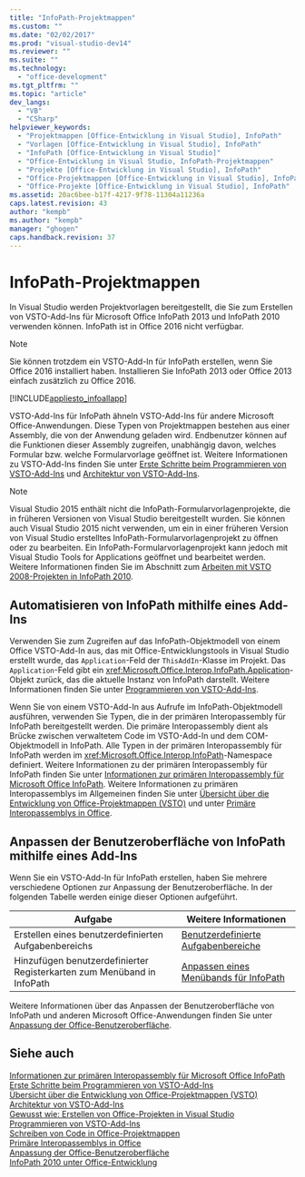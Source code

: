 ```yaml
---
title: "InfoPath-Projektmappen"
ms.custom: ""
ms.date: "02/02/2017"
ms.prod: "visual-studio-dev14"
ms.reviewer: ""
ms.suite: ""
ms.technology: 
  - "office-development"
ms.tgt_pltfrm: ""
ms.topic: "article"
dev_langs: 
  - "VB"
  - "CSharp"
helpviewer_keywords: 
  - "Projektmappen [Office-Entwicklung in Visual Studio], InfoPath"
  - "Vorlagen [Office-Entwicklung in Visual Studio], InfoPath"
  - "InfoPath [Office-Entwicklung in Visual Studio]"
  - "Office-Entwicklung in Visual Studio, InfoPath-Projektmappen"
  - "Projekte [Office-Entwicklung in Visual Studio], InfoPath"
  - "Office-Projektmappen [Office-Entwicklung in Visual Studio], InfoPath"
  - "Office-Projekte [Office-Entwicklung in Visual Studio], InfoPath"
ms.assetid: 20ac6bee-b17f-4217-9f78-11304a11236a
caps.latest.revision: 43
author: "kempb"
ms.author: "kempb"
manager: "ghogen"
caps.handback.revision: 37
---
```

# InfoPath-Projektmappen
  In Visual Studio werden Projektvorlagen bereitgestellt, die Sie zum Erstellen von VSTO\-Add\-Ins für Microsoft Office InfoPath 2013 und InfoPath 2010 verwenden können. InfoPath ist in Office 2016 nicht verfügbar.  
  
> [!NOTE]  
>  Sie können trotzdem ein VSTO\-Add\-In für InfoPath erstellen, wenn Sie Office 2016 installiert haben. Installieren Sie InfoPath 2013 oder Office 2013 einfach zusätzlich zu Office 2016.  
  
 [!INCLUDE[appliesto_infoallapp](../vsto/includes/appliesto-infoallapp-md.md)]  
  
 VSTO\-Add\-Ins für InfoPath ähneln VSTO\-Add\-Ins für andere Microsoft Office\-Anwendungen. Diese Typen von Projektmappen bestehen aus einer Assembly, die von der Anwendung geladen wird. Endbenutzer können auf die Funktionen dieser Assembly zugreifen, unabhängig davon, welches Formular bzw. welche Formularvorlage geöffnet ist. Weitere Informationen zu VSTO\-Add\-Ins finden Sie unter [Erste Schritte beim Programmieren von VSTO-Add-Ins](../vsto/getting-started-programming-vsto-add-ins.md) und [Architektur von VSTO-Add-Ins](../vsto/architecture-of-vsto-add-ins.md).  
  
> [!NOTE]  
>  Visual Studio 2015 enthält nicht die InfoPath\-Formularvorlagenprojekte, die in früheren Versionen von Visual Studio bereitgestellt wurden. Sie können auch Visual Studio 2015 nicht verwenden, um ein in einer früheren Version von Visual Studio erstelltes InfoPath\-Formularvorlagenprojekt zu öffnen oder zu bearbeiten. Ein InfoPath\-Formularvorlagenprojekt kann jedoch mit Visual Studio Tools for Applications geöffnet und bearbeitet werden. Weitere Informationen finden Sie im Abschnitt zum [Arbeiten mit VSTO 2008\-Projekten in InfoPath 2010](http://go.microsoft.com/fwlink/?LinkID=218903).  
  
## Automatisieren von InfoPath mithilfe eines Add\-Ins  
 Verwenden Sie zum Zugreifen auf das InfoPath\-Objektmodell von einem Office VSTO\-Add\-In aus, das mit Office\-Entwicklungstools in Visual Studio erstellt wurde, das `Application`\-Feld der `ThisAddIn`\-Klasse im Projekt. Das `Application`\-Feld gibt ein <xref:Microsoft.Office.Interop.InfoPath.Application>\-Objekt zurück, das die aktuelle Instanz von InfoPath darstellt. Weitere Informationen finden Sie unter [Programmieren von VSTO-Add-Ins](../vsto/programming-vsto-add-ins.md).  
  
 Wenn Sie von einem VSTO\-Add\-In aus Aufrufe im InfoPath\-Objektmodell ausführen, verwenden Sie Typen, die in der primären Interopassembly für InfoPath bereitgestellt werden. Die primäre Interopassembly dient als Brücke zwischen verwaltetem Code im VSTO\-Add\-In und dem COM\-Objektmodell in InfoPath. Alle Typen in der primären Interopassembly für InfoPath werden im <xref:Microsoft.Office.Interop.InfoPath>\-Namespace definiert. Weitere Informationen zu der primären Interopassembly für InfoPath finden Sie unter [Informationen zur primären Interopassembly für Microsoft Office InfoPath](http://msdn.microsoft.com/de-de/1b3ae03c-6951-49e4-a489-4712d3f7ba72). Weitere Informationen zu primären Interopassemblys im Allgemeinen finden Sie unter [Übersicht über die Entwicklung von Office-Projektmappen &#40;VSTO&#41;](../vsto/office-solutions-development-overview-vsto.md) und unter [Primäre Interopassemblys in Office](../vsto/office-primary-interop-assemblies.md).  
  
## Anpassen der Benutzeroberfläche von InfoPath mithilfe eines Add\-Ins  
 Wenn Sie ein VSTO\-Add\-In für InfoPath erstellen, haben Sie mehrere verschiedene Optionen zur Anpassung der Benutzeroberfläche. In der folgenden Tabelle werden einige dieser Optionen aufgeführt.  
  
|Aufgabe|Weitere Informationen|  
|-------------|---------------------------|  
|Erstellen eines benutzerdefinierten Aufgabenbereichs|[Benutzerdefinierte Aufgabenbereiche](../vsto/custom-task-panes.md)|  
|Hinzufügen benutzerdefinierter Registerkarten zum Menüband in InfoPath|[Anpassen eines Menübands für InfoPath](../vsto/customizing-a-ribbon-for-infopath.md)|  
  
 Weitere Informationen über das Anpassen der Benutzeroberfläche von InfoPath und anderen Microsoft Office\-Anwendungen finden Sie unter [Anpassung der Office-Benutzeroberfläche](../vsto/office-ui-customization.md).  
  
## Siehe auch  
 [Informationen zur primären Interopassembly für Microsoft Office InfoPath](http://msdn.microsoft.com/de-de/1b3ae03c-6951-49e4-a489-4712d3f7ba72)   
 [Erste Schritte beim Programmieren von VSTO-Add-Ins](../vsto/getting-started-programming-vsto-add-ins.md)   
 [Übersicht über die Entwicklung von Office-Projektmappen &#40;VSTO&#41;](../vsto/office-solutions-development-overview-vsto.md)   
 [Architektur von VSTO-Add-Ins](../vsto/architecture-of-vsto-add-ins.md)   
 [Gewusst wie: Erstellen von Office-Projekten in Visual Studio](../vsto/how-to-create-office-projects-in-visual-studio.md)   
 [Programmieren von VSTO-Add-Ins](../vsto/programming-vsto-add-ins.md)   
 [Schreiben von Code in Office-Projektmappen](../vsto/writing-code-in-office-solutions.md)   
 [Primäre Interopassemblys in Office](../vsto/office-primary-interop-assemblies.md)   
 [Anpassung der Office-Benutzeroberfläche](../vsto/office-ui-customization.md)   
 [InfoPath 2010 unter Office\-Entwicklung](http://go.microsoft.com/fwlink/?LinkId=199012)  
  
  